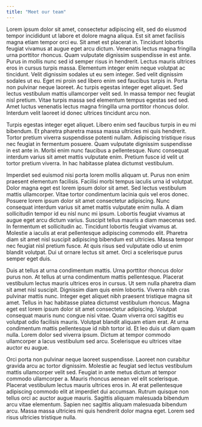 ```yaml
---
title: "Meet our team"
---
```


Lorem ipsum dolor sit amet, consectetur adipiscing elit, sed do eiusmod tempor incididunt ut labore et dolore magna aliqua. Est sit amet facilisis magna etiam tempor orci eu. Sit amet est placerat in. Tincidunt lobortis feugiat vivamus at augue eget arcu dictum. Venenatis lectus magna fringilla urna porttitor rhoncus. Quam vulputate dignissim suspendisse in est ante. Purus in mollis nunc sed id semper risus in hendrerit. Lectus mauris ultrices eros in cursus turpis massa. Elementum integer enim neque volutpat ac tincidunt. Velit dignissim sodales ut eu sem integer. Sed velit dignissim sodales ut eu. Eget mi proin sed libero enim sed faucibus turpis in. Porta non pulvinar neque laoreet. Ac turpis egestas integer eget aliquet. Sed lectus vestibulum mattis ullamcorper velit sed. In massa tempor nec feugiat nisl pretium. Vitae turpis massa sed elementum tempus egestas sed sed. Amet luctus venenatis lectus magna fringilla urna porttitor rhoncus dolor. Interdum velit laoreet id donec ultrices tincidunt arcu non.

Turpis egestas integer eget aliquet. Libero enim sed faucibus turpis in eu mi bibendum. Et pharetra pharetra massa massa ultricies mi quis hendrerit. Tortor pretium viverra suspendisse potenti nullam. Adipiscing tristique risus nec feugiat in fermentum posuere. Quam vulputate dignissim suspendisse in est ante in. Morbi enim nunc faucibus a pellentesque. Nunc consequat interdum varius sit amet mattis vulputate enim. Pretium fusce id velit ut tortor pretium viverra. In hac habitasse platea dictumst vestibulum.

Imperdiet sed euismod nisi porta lorem mollis aliquam ut. Purus non enim praesent elementum facilisis. Facilisi morbi tempus iaculis urna id volutpat. Dolor magna eget est lorem ipsum dolor sit amet. Sed lectus vestibulum mattis ullamcorper. Vitae tortor condimentum lacinia quis vel eros donec. Posuere lorem ipsum dolor sit amet consectetur adipiscing. Nunc consequat interdum varius sit amet mattis vulputate enim nulla. A diam sollicitudin tempor id eu nisl nunc mi ipsum. Lobortis feugiat vivamus at augue eget arcu dictum varius. Suscipit tellus mauris a diam maecenas sed. In fermentum et sollicitudin ac. Tincidunt lobortis feugiat vivamus at. Molestie a iaculis at erat pellentesque adipiscing commodo elit. Pharetra diam sit amet nisl suscipit adipiscing bibendum est ultricies. Massa tempor nec feugiat nisl pretium fusce. At quis risus sed vulputate odio ut enim blandit volutpat. Dui ut ornare lectus sit amet. Orci a scelerisque purus semper eget duis.

Duis at tellus at urna condimentum mattis. Urna porttitor rhoncus dolor purus non. At tellus at urna condimentum mattis pellentesque. Placerat vestibulum lectus mauris ultrices eros in cursus. Ut sem nulla pharetra diam sit amet nisl suscipit. Dignissim diam quis enim lobortis. Viverra nibh cras pulvinar mattis nunc. Integer eget aliquet nibh praesent tristique magna sit amet. Tellus in hac habitasse platea dictumst vestibulum rhoncus. Magna eget est lorem ipsum dolor sit amet consectetur adipiscing. Volutpat consequat mauris nunc congue nisi vitae. Quam viverra orci sagittis eu volutpat odio facilisis mauris. Volutpat blandit aliquam etiam erat. At urna condimentum mattis pellentesque id nibh tortor id. Et leo duis ut diam quam nulla. Lorem dolor sed viverra ipsum. Dictum at tempor commodo ullamcorper a lacus vestibulum sed arcu. Scelerisque eu ultrices vitae auctor eu augue.

Orci porta non pulvinar neque laoreet suspendisse. Laoreet non curabitur gravida arcu ac tortor dignissim. Molestie ac feugiat sed lectus vestibulum mattis ullamcorper velit sed. Feugiat in ante metus dictum at tempor commodo ullamcorper a. Mauris rhoncus aenean vel elit scelerisque. Placerat vestibulum lectus mauris ultrices eros in. At erat pellentesque adipiscing commodo elit at imperdiet dui accumsan. Rutrum quisque non tellus orci ac auctor augue mauris. Sagittis aliquam malesuada bibendum arcu vitae elementum. Sapien nec sagittis aliquam malesuada bibendum arcu. Massa massa ultricies mi quis hendrerit dolor magna eget. Lorem sed risus ultricies tristique nulla.
